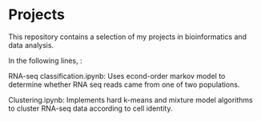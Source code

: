 # Projects

This repository contains a selection of my projects in bioinformatics and data analysis.

In the following lines, :

  RNA-seq classification.ipynb:
      Uses econd-order markov model to determine whether RNA seq reads came from one of two populations.

  Clustering.ipynb:
      Implements hard k-means and mixture model algorithms to cluster RNA-seq data according to cell identity. 
      
  
